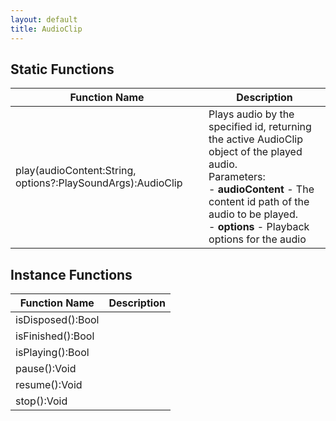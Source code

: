 ```yaml
---
layout: default
title: AudioClip
---
```


## Static Functions

| Function Name | Description |
| --------------- | ------------- |
| play(audioContent:String, options?:PlaySoundArgs):AudioClip | Plays audio by the specified id, returning the active AudioClip object of the played audio.<br>Parameters:<br>- **audioContent** - The content id path of the audio to be played.<br>- **options** - Playback options for the audio |


## Instance Functions

| Function Name | Description |
| --------------- | ------------- |
| isDisposed():Bool |  |
| isFinished():Bool |  |
| isPlaying():Bool |  |
| pause():Void |  |
| resume():Void |  |
| stop():Void |  |
